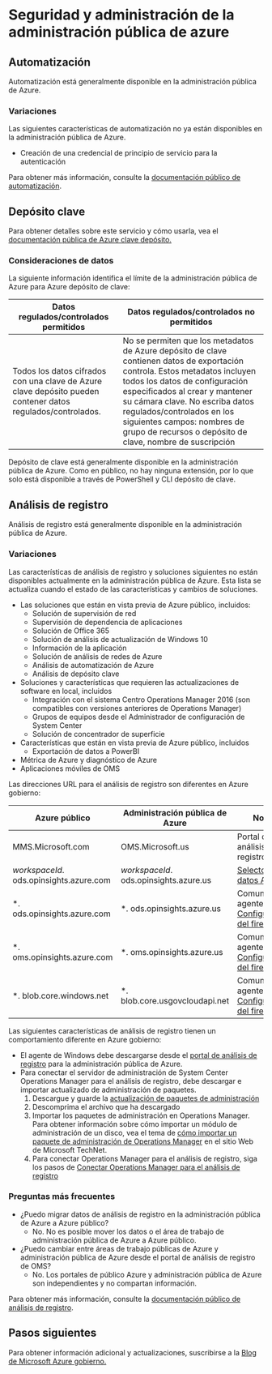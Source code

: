 <properties
    pageTitle="Documentación de gobierno Azure | Microsoft Azure"
    description="Proporciona una comparación de características e instrucciones sobre cómo desarrollar aplicaciones para la administración pública de Azure"
    services="Azure-Government"
    cloud="gov" 
    documentationCenter=""
    authors="scooxl"
    manager="zakramer"
    editor=""/>
<tags
    ms.service="multiple"
    ms.devlang="na"
    ms.topic="article"
    ms.tgt_pltfrm="na"
    ms.workload="azure-government"
    ms.date="10/25/2016"
    ms.author="scooxl"/>
#  <a name="azure-government-management-and-security"></a>Seguridad y administración de la administración pública de azure

## <a name="automation"></a>Automatización

Automatización está generalmente disponible en la administración pública de Azure.

### <a name="variations"></a>Variaciones

Las siguientes características de automatización no ya están disponibles en la administración pública de Azure.

+ Creación de una credencial de principio de servicio para la autenticación

Para obtener más información, consulte la [documentación público de automatización](../automation/automation-intro.md).


##  <a name="key-vault"></a>Depósito clave
Para obtener detalles sobre este servicio y cómo usarla, vea el <a href="https://azure.microsoft.com/documentation/services/key-vault">documentación pública de Azure clave depósito.</a>
### <a name="data-considerations"></a>Consideraciones de datos
La siguiente información identifica el límite de la administración pública de Azure para Azure depósito de clave:

| Datos regulados/controlados permitidos | Datos regulados/controlados no permitidos |
|--------------------------------------------------------------------------------------|-----------------------------------------------------------------------------------------------------------------------------------------------------------------------------------------------------------------------------------------------------------------------------------------------------------------|
| Todos los datos cifrados con una clave de Azure clave depósito pueden contener datos regulados/controlados. | No se permiten que los metadatos de Azure depósito de clave contienen datos de exportación controla. Estos metadatos incluyen todos los datos de configuración especificados al crear y mantener su cámara clave.  No escriba datos regulados/controlados en los siguientes campos: nombres de grupo de recursos o depósito de clave, nombre de suscripción |

Depósito de clave está generalmente disponible en la administración pública de Azure. Como en público, no hay ninguna extensión, por lo que solo está disponible a través de PowerShell y CLI depósito de clave.
## <a name="log-analytics"></a>Análisis de registro
Análisis de registro está generalmente disponible en la administración pública de Azure. 

### <a name="variations"></a>Variaciones

Las características de análisis de registro y soluciones siguientes no están disponibles actualmente en la administración pública de Azure. Esta lista se actualiza cuando el estado de las características y cambios de soluciones.

+ Las soluciones que están en vista previa de Azure público, incluidos:
  - Solución de supervisión de red
  - Supervisión de dependencia de aplicaciones
  - Solución de Office 365
  - Solución de análisis de actualización de Windows 10
  - Información de la aplicación
  - Solución de análisis de redes de Azure
  - Análisis de automatización de Azure
  - Análisis de depósito clave
+ Soluciones y características que requieren las actualizaciones de software en local, incluidos
  - Integración con el sistema Centro Operations Manager 2016 (son compatibles con versiones anteriores de Operations Manager)
  - Grupos de equipos desde el Administrador de configuración de System Center
  - Solución de concentrador de superficie
+ Características que están en vista previa de Azure público, incluidos
  - Exportación de datos a PowerBI
+ Métrica de Azure y diagnóstico de Azure
+ Aplicaciones móviles de OMS

Las direcciones URL para el análisis de registro son diferentes en Azure gobierno:

| Azure público | Administración pública de Azure | Notas |
|--------------|------------------|-------|
| MMS.Microsoft.com | OMS.Microsoft.us | Portal de análisis de registro |
| *workspaceId*. ods.opinsights.azure.com | *workspaceId*. ods.opinsights.azure.us | [Selector de datos API](../log-analytics/log-analytics-data-collector-api.md) 
| \*. ods.opinsights.azure.com | \*. ods.opinsights.azure.us | Comunicación agente - [Configuración del firewall](../log-analytics/log-analytics-proxy-firewall.md) |
| \*. oms.opinsights.azure.com | \*. oms.opinsights.azure.us | Comunicación agente - [Configuración del firewall](../log-analytics/log-analytics-proxy-firewall.md) |
| \*. blob.core.windows.net | \*. blob.core.usgovcloudapi.net | Comunicación agente - [Configuración del firewall](../log-analytics/log-analytics-proxy-firewall.md) |


Las siguientes características de análisis de registro tienen un comportamiento diferente en Azure gobierno:

+ El agente de Windows debe descargarse desde el [portal de análisis de registro](https://oms.microsoft.us) para la administración pública de Azure.
+ Para conectar el servidor de administración de System Center Operations Manager para el análisis de registro, debe descargar e importar actualizado de administración de paquetes.
  1. Descargue y guarde la [actualización de paquetes de administración](http://go.microsoft.com/fwlink/?LinkId=828749)
  2. Descomprima el archivo que ha descargado
  3. Importar los paquetes de administración en Operations Manager. Para obtener información sobre cómo importar un módulo de administración de un disco, vea el tema de [cómo importar un paquete de administración de Operations Manager](http://technet.microsoft.com/library/hh212691.aspx) en el sitio Web de Microsoft TechNet.
  4. Para conectar Operations Manager para el análisis de registro, siga los pasos de [Conectar Operations Manager para el análisis de registro](../log-analytics/log-analytics-om-agents.md) 



### <a name="frequently-asked-questions"></a>Preguntas más frecuentes

+ ¿Puedo migrar datos de análisis de registro en la administración pública de Azure a Azure público?
  - No. No es posible mover los datos o el área de trabajo de administración pública de Azure a Azure público.
+ ¿Puedo cambiar entre áreas de trabajo públicas de Azure y administración pública de Azure desde el portal de análisis de registro de OMS?
  - No. Los portales de público Azure y administración pública de Azure son independientes y no compartan información. 

Para obtener más información, consulte la [documentación público de análisis de registro](../log-analytics/log-analytics-overview.md).

## <a name="next-steps"></a>Pasos siguientes

Para obtener información adicional y actualizaciones, suscribirse a la <a href="https://blogs.msdn.microsoft.com/azuregov/">Blog de Microsoft Azure gobierno.</a>
 
